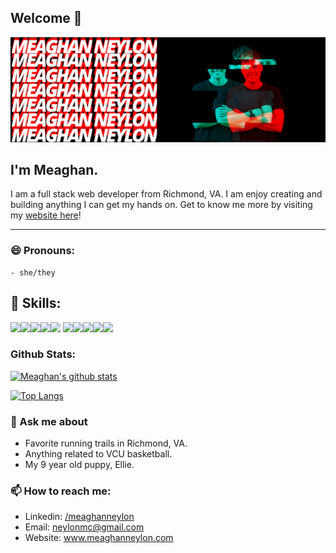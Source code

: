## Welcome 👋

<img src = "images/bannerlogo.png">

## I'm Meaghan.

I am a full stack web developer from Richmond, VA. I am enjoy creating and building anything I can get my hands on. Get to know me more by visiting my <a href= "https://www.meaghanneylon.com/">website here</a>!

---

### 😄 Pronouns:

    - she/they

## 💼 Skills:

![](https://img.shields.io/badge/Framework-React-informational?style=flat&logo=react&logoColor=white&color=red)![](https://img.shields.io/badge/Code-JavaScript-informational?style=flat&logo=JavaScript&logoColor=white&color=red)![](https://img.shields.io/badge/Database-MongoDB-informational?style=flat&logo=MongoDB&logoColor=white&color=red)![](https://img.shields.io/badge/Database-MySQL-informational?style=flat&logo=MySQL&logoColor=white&color=red)![](https://img.shields.io/badge/Style-CSS-informational?style=flat&logo=css3&logoColor=white&color=red)
![](https://img.shields.io/badge/Code-HTML-informational?style=flat&logo=html5&logoColor=white&color=red)![](https://img.shields.io/badge/Style-Bootstrap-informational?style=flat&logo=bootstrap&logoColor=white&color=red)![](https://img.shields.io/badge/Library-Express-informational?style=flat&logo=express&logoColor=white&color=red)![](https://img.shields.io/badge/Backend-Node.js-informational?style=flat&logo=node.js&logoColor=white&color=red)![](https://img.shields.io/badge/VC-Git-informational?style=flat&logo=git&logoColor=white&color=red)

### Github Stats:

[![Meaghan's github stats](https://github-readme-stats.vercel.app/api?username=neylonmc)](https://github.com/neylonmc/github-readme-stats)

[![Top Langs](https://github-readme-stats.vercel.app/api/top-langs/?username=neylonmc&layout=compact)](https://github.com/neylonmc/github-readme-stats)

###

### 💬 Ask me about

- Favorite running trails in Richmond, VA.
- Anything related to VCU basketball.
- My 9 year old puppy, Ellie.

### 📫 How to reach me:

- Linkedin: <a href= "https://www.linkedin.com/in/meaghan-neylon-844b031b4/">/meaghanneylon</a>
- Email: neylonmc@gmail.com
- Website: <a href= "https://www.meaghanneylon.com/">www.meaghanneylon.com</a>
